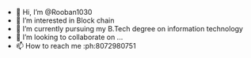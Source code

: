 - 👋 Hi, I’m @Rooban1030
- 👀 I’m interested in Block chain
- 🌱 I’m currently pursuing my B.Tech degree on information technology
- 💞️ I’m looking to collaborate on ...
- 📫 How to reach me :ph:8072980751

<!---
Rooban1030/Rooban1030 is a ✨ special ✨ repository because its `README.md` (this file) appears on your GitHub profile.
You can click the Preview link to take a look at your changes.
--->

